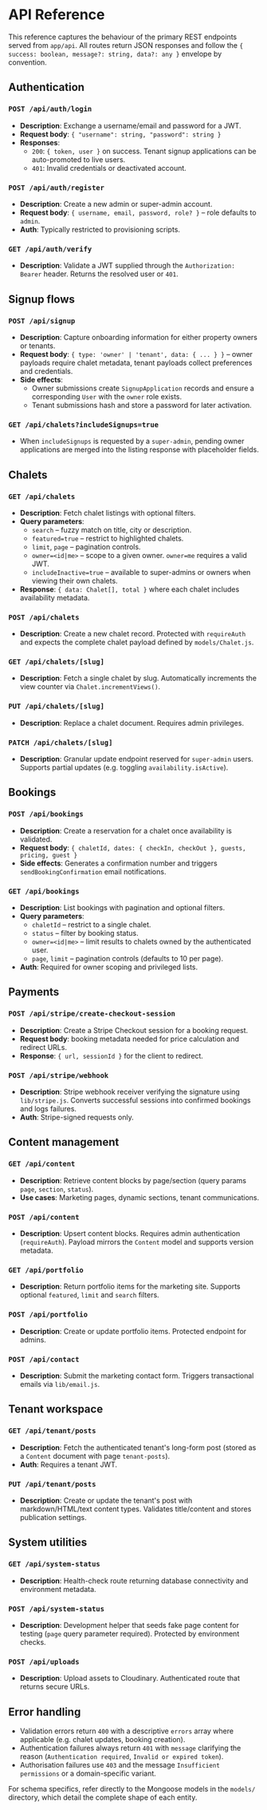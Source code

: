 # API Reference

This reference captures the behaviour of the primary REST endpoints served from `app/api`. All routes return JSON responses and follow the `{ success: boolean, message?: string, data?: any }` envelope by convention.

## Authentication

### `POST /api/auth/login`
- **Description**: Exchange a username/email and password for a JWT.
- **Request body**: `{ "username": string, "password": string }`
- **Responses**:
  - `200`: `{ token, user }` on success. Tenant signup applications can be auto-promoted to live users.
  - `401`: Invalid credentials or deactivated account.

### `POST /api/auth/register`
- **Description**: Create a new admin or super-admin account.
- **Request body**: `{ username, email, password, role? }` – role defaults to `admin`.
- **Auth**: Typically restricted to provisioning scripts.

### `GET /api/auth/verify`
- **Description**: Validate a JWT supplied through the `Authorization: Bearer` header. Returns the resolved user or `401`.

## Signup flows

### `POST /api/signup`
- **Description**: Capture onboarding information for either property owners or tenants.
- **Request body**: `{ type: 'owner' | 'tenant', data: { ... } }` – owner payloads require chalet metadata, tenant payloads collect preferences and credentials.
- **Side effects**:
  - Owner submissions create `SignupApplication` records and ensure a corresponding `User` with the `owner` role exists.
  - Tenant submissions hash and store a password for later activation.

### `GET /api/chalets?includeSignups=true`
- When `includeSignups` is requested by a `super-admin`, pending owner applications are merged into the listing response with placeholder fields.

## Chalets

### `GET /api/chalets`
- **Description**: Fetch chalet listings with optional filters.
- **Query parameters**:
  - `search` – fuzzy match on title, city or description.
  - `featured=true` – restrict to highlighted chalets.
  - `limit`, `page` – pagination controls.
  - `owner=<id|me>` – scope to a given owner. `owner=me` requires a valid JWT.
  - `includeInactive=true` – available to super-admins or owners when viewing their own chalets.
- **Response**: `{ data: Chalet[], total }` where each chalet includes availability metadata.

### `POST /api/chalets`
- **Description**: Create a new chalet record. Protected with `requireAuth` and expects the complete chalet payload defined by `models/Chalet.js`.

### `GET /api/chalets/[slug]`
- **Description**: Fetch a single chalet by slug. Automatically increments the view counter via `Chalet.incrementViews()`.

### `PUT /api/chalets/[slug]`
- **Description**: Replace a chalet document. Requires admin privileges.

### `PATCH /api/chalets/[slug]`
- **Description**: Granular update endpoint reserved for `super-admin` users. Supports partial updates (e.g. toggling `availability.isActive`).

## Bookings

### `POST /api/bookings`
- **Description**: Create a reservation for a chalet once availability is validated.
- **Request body**: `{ chaletId, dates: { checkIn, checkOut }, guests, pricing, guest }`
- **Side effects**: Generates a confirmation number and triggers `sendBookingConfirmation` email notifications.

### `GET /api/bookings`
- **Description**: List bookings with pagination and optional filters.
- **Query parameters**:
  - `chaletId` – restrict to a single chalet.
  - `status` – filter by booking status.
  - `owner=<id|me>` – limit results to chalets owned by the authenticated user.
  - `page`, `limit` – pagination controls (defaults to 10 per page).
- **Auth**: Required for owner scoping and privileged lists.

## Payments

### `POST /api/stripe/create-checkout-session`
- **Description**: Create a Stripe Checkout session for a booking request.
- **Request body**: booking metadata needed for price calculation and redirect URLs.
- **Response**: `{ url, sessionId }` for the client to redirect.

### `POST /api/stripe/webhook`
- **Description**: Stripe webhook receiver verifying the signature using `lib/stripe.js`. Converts successful sessions into confirmed bookings and logs failures.
- **Auth**: Stripe-signed requests only.

## Content management

### `GET /api/content`
- **Description**: Retrieve content blocks by page/section (query params `page`, `section`, `status`).
- **Use cases**: Marketing pages, dynamic sections, tenant communications.

### `POST /api/content`
- **Description**: Upsert content blocks. Requires admin authentication (`requireAuth`). Payload mirrors the `Content` model and supports version metadata.

### `GET /api/portfolio`
- **Description**: Return portfolio items for the marketing site. Supports optional `featured`, `limit` and `search` filters.

### `POST /api/portfolio`
- **Description**: Create or update portfolio items. Protected endpoint for admins.

### `POST /api/contact`
- **Description**: Submit the marketing contact form. Triggers transactional emails via `lib/email.js`.

## Tenant workspace

### `GET /api/tenant/posts`
- **Description**: Fetch the authenticated tenant's long-form post (stored as a `Content` document with page `tenant-posts`).
- **Auth**: Requires a tenant JWT.

### `PUT /api/tenant/posts`
- **Description**: Create or update the tenant's post with markdown/HTML/text content types. Validates title/content and stores publication settings.

## System utilities

### `GET /api/system-status`
- **Description**: Health-check route returning database connectivity and environment metadata.

### `POST /api/system-status`
- **Description**: Development helper that seeds fake page content for testing (`page` query parameter required). Protected by environment checks.

### `POST /api/uploads`
- **Description**: Upload assets to Cloudinary. Authenticated route that returns secure URLs.

## Error handling

- Validation errors return `400` with a descriptive `errors` array where applicable (e.g. chalet updates, booking creation).
- Authentication failures always return `401` with `message` clarifying the reason (`Authentication required`, `Invalid or expired token`).
- Authorisation failures use `403` and the message `Insufficient permissions` or a domain-specific variant.

For schema specifics, refer directly to the Mongoose models in the `models/` directory, which detail the complete shape of each entity.

